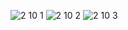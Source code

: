 ![2 10 1](https://github.com/user-attachments/assets/bfeb6ba4-f1df-4a15-bf04-c10f91b69733)
![2 10 2](https://github.com/user-attachments/assets/9a7e0b33-2631-4c8b-9274-31d6ed913b73)
![2 10 3](https://github.com/user-attachments/assets/1d0b79fa-a23f-42e6-a3b9-a1f8a426ba72)
